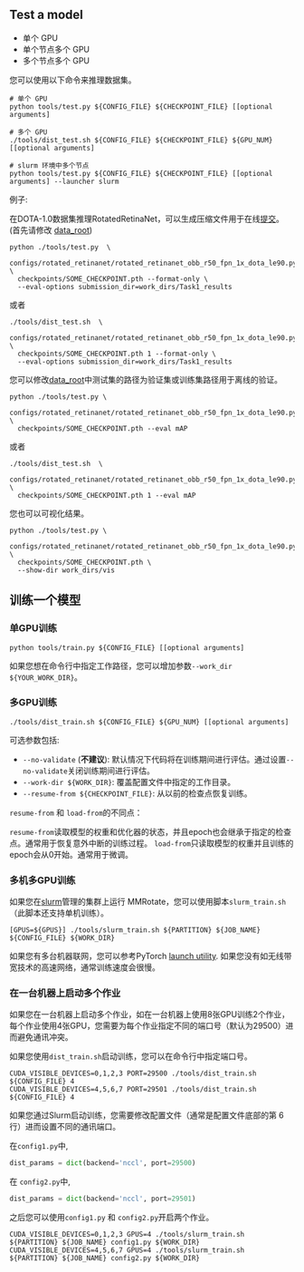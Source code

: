 ## Test a model

- 单个 GPU
- 单个节点多个 GPU
- 多个节点多个 GPU

您可以使用以下命令来推理数据集。

```shell
# 单个 GPU
python tools/test.py ${CONFIG_FILE} ${CHECKPOINT_FILE} [[optional arguments]

# 多个 GPU
./tools/dist_test.sh ${CONFIG_FILE} ${CHECKPOINT_FILE} ${GPU_NUM} [[optional arguments]

# slurm 环境中多个节点
python tools/test.py ${CONFIG_FILE} ${CHECKPOINT_FILE} [[optional arguments] --launcher slurm
```


例子:

在DOTA-1.0数据集推理RotatedRetinaNet，可以生成压缩文件用于在线[提交](https://captain-whu.github.io/DOTA/evaluation.html)。(首先请修改 [data_root](../../configs/_base_/datasets/dotav1.py))
```shell
python ./tools/test.py  \
  configs/rotated_retinanet/rotated_retinanet_obb_r50_fpn_1x_dota_le90.py \
  checkpoints/SOME_CHECKPOINT.pth --format-only \
  --eval-options submission_dir=work_dirs/Task1_results
```
或者
```shell
./tools/dist_test.sh  \
  configs/rotated_retinanet/rotated_retinanet_obb_r50_fpn_1x_dota_le90.py \
  checkpoints/SOME_CHECKPOINT.pth 1 --format-only \
  --eval-options submission_dir=work_dirs/Task1_results
```

您可以修改[data_root](.../configs/_base_/datasets/dotav1.py)中测试集的路径为验证集或训练集路径用于离线的验证。
```shell
python ./tools/test.py \
  configs/rotated_retinanet/rotated_retinanet_obb_r50_fpn_1x_dota_le90.py \
  checkpoints/SOME_CHECKPOINT.pth --eval mAP
```
或者
```shell
./tools/dist_test.sh  \
  configs/rotated_retinanet/rotated_retinanet_obb_r50_fpn_1x_dota_le90.py \
  checkpoints/SOME_CHECKPOINT.pth 1 --eval mAP
```

您也可以可视化结果。
```shell
python ./tools/test.py \
  configs/rotated_retinanet/rotated_retinanet_obb_r50_fpn_1x_dota_le90.py \
  checkpoints/SOME_CHECKPOINT.pth \
  --show-dir work_dirs/vis
```



## 训练一个模型

### 单GPU训练

```shell
python tools/train.py ${CONFIG_FILE} [[optional arguments]
```

如果您想在命令行中指定工作路径，您可以增加参数`--work_dir ${YOUR_WORK_DIR}`。

### 多GPU训练

```shell
./tools/dist_train.sh ${CONFIG_FILE} ${GPU_NUM} [[optional arguments]
```

可选参数包括:

- `--no-validate` (**不建议**): 默认情况下代码将在训练期间进行评估。通过设置`--no-validate`关闭训练期间进行评估。
- `--work-dir ${WORK_DIR}`: 覆盖配置文件中指定的工作目录。
- `--resume-from ${CHECKPOINT_FILE}`: 从以前的检查点恢复训练。

`resume-from` 和 `load-from`的不同点：

`resume-from`读取模型的权重和优化器的状态，并且epoch也会继承于指定的检查点。通常用于恢复意外中断的训练过程。
`load-from`只读取模型的权重并且训练的epoch会从0开始。通常用于微调。

### 多机多GPU训练

如果您在[slurm](https://slurm.schedmd.com/)管理的集群上运行 MMRotate，您可以使用脚本`slurm_train.sh`（此脚本还支持单机训练）。


```shell
[GPUS=${GPUS}] ./tools/slurm_train.sh ${PARTITION} ${JOB_NAME} ${CONFIG_FILE} ${WORK_DIR}
```

如果您有多台机器联网，您可以参考PyTorch [launch utility](https://pytorch.org/docs/stable/distributed_deprecated.html#launch-utility).
如果您没有如无线带宽技术的高速网络，通常训练速度会很慢。

### 在一台机器上启动多个作业

如果您在一台机器上启动多个作业，如在一台机器上使用8张GPU训练2个作业，每个作业使用4张GPU，您需要为每个作业指定不同的端口号（默认为29500）进而避免通讯冲突。

如果您使用`dist_train.sh`启动训练，您可以在命令行中指定端口号。

```shell
CUDA_VISIBLE_DEVICES=0,1,2,3 PORT=29500 ./tools/dist_train.sh ${CONFIG_FILE} 4
CUDA_VISIBLE_DEVICES=4,5,6,7 PORT=29501 ./tools/dist_train.sh ${CONFIG_FILE} 4
```

如果您通过Slurm启动训练，您需要修改配置文件（通常是配置文件底部的第 6 行）进而设置不同的通讯端口。

在`config1.py`中,

```python
dist_params = dict(backend='nccl', port=29500)
```

在 `config2.py`中,

```python
dist_params = dict(backend='nccl', port=29501)
```

之后您可以使用`config1.py` 和 `config2.py`开启两个作业。

```shell
CUDA_VISIBLE_DEVICES=0,1,2,3 GPUS=4 ./tools/slurm_train.sh ${PARTITION} ${JOB_NAME} config1.py ${WORK_DIR}
CUDA_VISIBLE_DEVICES=4,5,6,7 GPUS=4 ./tools/slurm_train.sh ${PARTITION} ${JOB_NAME} config2.py ${WORK_DIR}
```
